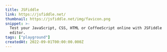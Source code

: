 ```yaml
---
title: JSFiddle
link: https://jsfiddle.net/
thumbnail: https://jsfiddle.net/img/favicon.png
snippet: >-
  Test your JavaScript, CSS, HTML or CoffeeScript online with JSFiddle code
  editor.
tags: ["playground"]
createdAt: 2022-09-01T00:00:00.000Z
---
```


